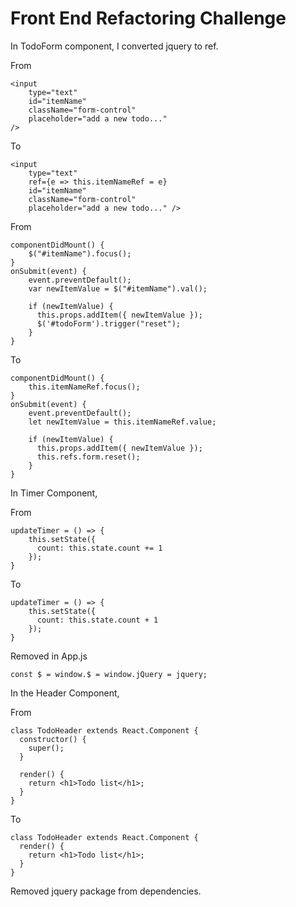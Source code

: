 
# Front End Refactoring Challenge

In TodoForm component, I converted jquery to ref.

From
```
<input
    type="text"
    id="itemName"
    className="form-control"
    placeholder="add a new todo..."
/>
```
To
```
<input
    type="text"
    ref={e => this.itemNameRef = e}
    id="itemName"
    className="form-control"
    placeholder="add a new todo..." />
```

From
```
componentDidMount() {
    $("#itemName").focus();
}
onSubmit(event) {
    event.preventDefault();
    var newItemValue = $("#itemName").val();

    if (newItemValue) {
      this.props.addItem({ newItemValue });
      $('#todoForm').trigger("reset");
    }
}
```
To
```
componentDidMount() {
    this.itemNameRef.focus();
}
onSubmit(event) {
    event.preventDefault();
    let newItemValue = this.itemNameRef.value;

    if (newItemValue) {
      this.props.addItem({ newItemValue });
      this.refs.form.reset();
    }
}
```

In Timer Component,

From
```
updateTimer = () => {
    this.setState({
      count: this.state.count += 1
    });
}
```
To
```
updateTimer = () => {
    this.setState({
      count: this.state.count + 1
    });
}
```

Removed in App.js
```
const $ = window.$ = window.jQuery = jquery;
```

In the Header Component,

From
```
class TodoHeader extends React.Component {
  constructor() {
    super();
  }

  render() {
    return <h1>Todo list</h1>;
  }
}
```

To
```
class TodoHeader extends React.Component {
  render() {
    return <h1>Todo list</h1>;
  }
}
```

Removed jquery package from dependencies.